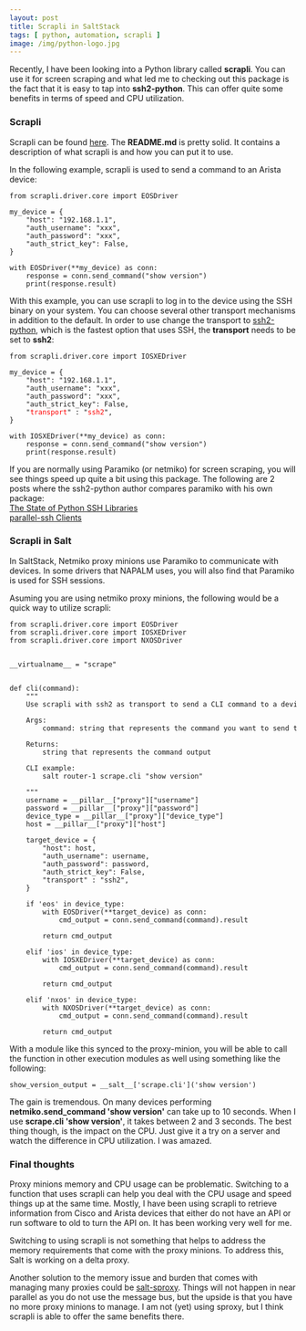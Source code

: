```yaml
---
layout: post
title: Scrapli in SaltStack
tags: [ python, automation, scrapli ]
image: /img/python-logo.jpg
---
```


Recently, I have been looking into a Python library called <b>scrapli</b>. You can use it for screen scraping and what led me to checking out this package is the fact that it is easy to tap into <b>ssh2-python</b>. This can offer quite some benefits in terms of speed and CPU utilization.


### Scrapli

Scrapli can be found <a href="https://github.com/carlmontanari/scrapli" target="_blank">here</a>. The <b>README.md</b> is pretty solid. It contains a description of what scrapli is and how you can put it to use.

In the following example, scrapli is used to send a command to an Arista device:

<pre style="font-size:12px">
from scrapli.driver.core import EOSDriver

my_device = {
    "host": "192.168.1.1",
    "auth_username": "xxx",
    "auth_password": "xxx",
    "auth_strict_key": False,
}

with EOSDriver(**my_device) as conn:
    response = conn.send_command("show version")
    print(response.result)
</pre>

With this example, you can use scrapli to log in to the device using the SSH binary on your system. You can choose several other transport mechanisms in addition to the default. In order to use change the transport to <a href="https://github.com/ParallelSSH/ssh2-python" target="_blank">ssh2-python</a>, which is the fastest option that uses SSH, the <b>transport</b> needs to be set to <b>ssh2</b>:


<pre style="font-size:12px">
from scrapli.driver.core import IOSXEDriver

my_device = {
    "host": "192.168.1.1",
    "auth_username": "xxx",
    "auth_password": "xxx",
    "auth_strict_key": False,
    "<font color='red'>transport</font>" : "<font color='red'>ssh2</font>",      
}

with IOSXEDriver(**my_device) as conn:
    response = conn.send_command("show version")
    print(response.result)
</pre>

If you are normally using Paramiko (or netmiko) for screen scraping, you will see things speed up quite a bit using this package. The following are 2 posts where the ssh2-python author compares paramiko with his own package:<br>
<a href="https://parallel-ssh.org/post/ssh2-python/" target="_blank">The State of Python SSH Libraries</a><br>
<a href="https://parallel-ssh.org/post/parallel-ssh-libssh2/" target="_blank">parallel-ssh Clients</a><br>


### Scrapli in Salt

In SaltStack, Netmiko proxy minions use Paramiko to communicate with devices. In some drivers that NAPALM uses, you will also find that Paramiko is used for SSH sessions. 

Asuming you are using netmiko proxy minions, the following would be a quick way to utilize scrapli:

<pre style="font-size:12px">
from scrapli.driver.core import EOSDriver
from scrapli.driver.core import IOSXEDriver
from scrapli.driver.core import NXOSDriver


__virtualname__ = "scrape"


def cli(command):
    """
    Use scrapli with ssh2 as transport to send a CLI command to a device.

    Args:
        command: string that represents the command you want to send to the device

    Returns:
        string that represents the command output

    CLI example:
        salt router-1 scrape.cli "show version"    

    """
    username = __pillar__["proxy"]["username"]
    password = __pillar__["proxy"]["password"]
    device_type = __pillar__["proxy"]["device_type"]
    host = __pillar__["proxy"]["host"]

    target_device = {
        "host": host,
        "auth_username": username,
        "auth_password": password,
        "auth_strict_key": False,
        "transport" : "ssh2",        
    }

    if 'eos' in device_type:
        with EOSDriver(**target_device) as conn:
            cmd_output = conn.send_command(command).result
        
        return cmd_output
    
    elif 'ios' in device_type:     
        with IOSXEDriver(**target_device) as conn:
            cmd_output = conn.send_command(command).result
        
        return cmd_output

    elif 'nxos' in device_type:
        with NXOSDriver(**target_device) as conn:
            cmd_output = conn.send_command(command).result
        
        return cmd_output
</pre>

With a module like this synced to the proxy-minion, you will be able to call the function in other execution modules as well using something like the following:

<pre style="font-size:12px">
show_version_output = __salt__['scrape.cli']('show version')
</pre>

The gain is tremendous. On many devices performing <b>netmiko.send_command 'show version'</b> can take up to 10 seconds. When I use <b>scrape.cli 'show version'</b>, it takes between 2 and 3 seconds. The best thing though, is the impact on the CPU. Just give it a try on a server and watch the difference in CPU utilization. I was amazed.


### Final thoughts

Proxy minions memory and CPU usage can be problematic. Switching to a function that uses scrapli can help you deal with the CPU usage and speed things up at the same time. Mostly, I have been using scrapli to retrieve information from Cisco and Arista devices that either do not have an API or run software to old to turn the API on. It has been working very well for me.

Switching to using scrapli is not something that helps to address the memory requirements that come with the proxy minions. To address this, Salt is working on a delta proxy. 

Another solution to the memory issue and burden that comes with managing many proxies could be <a href="https://github.com/mirceaulinic/salt-sproxy" target="_blank">salt-sproxy</a>. Things will not happen in near parallel as you do not use the message bus, but the upside is that you have no more proxy minions to manage. I am not (yet) using sproxy, but I think scrapli is able to offer the same benefits there.